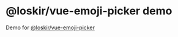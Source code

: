 # @loskir/vue-emoji-picker demo

Demo for [@loskir/vue-emoji-picker](https://npmjs.com/package/@loskir/vue-emoji-picker)
